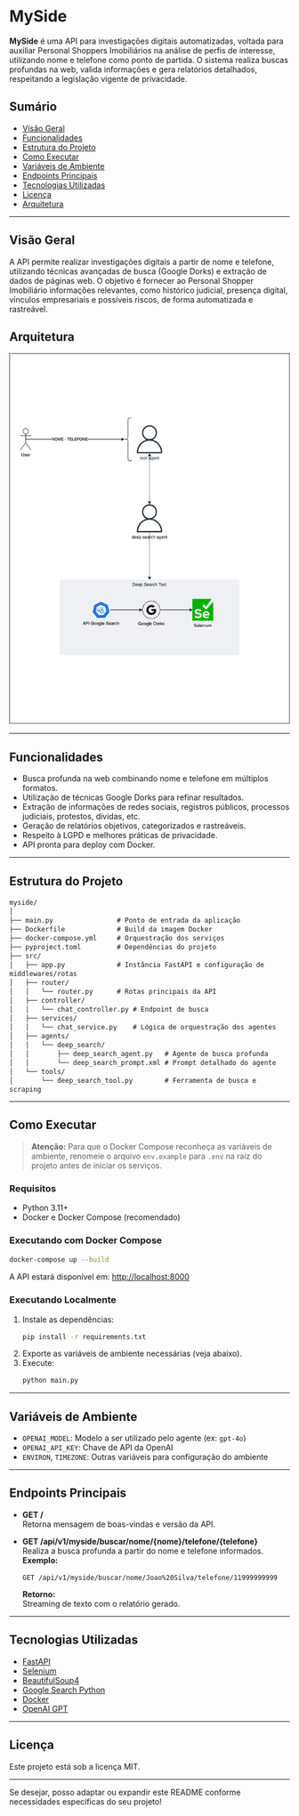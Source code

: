 # MySide

**MySide** é uma API para investigações digitais automatizadas, voltada para auxiliar Personal Shoppers Imobiliários na análise de perfis de interesse, utilizando nome e telefone como ponto de partida. O sistema realiza buscas profundas na web, valida informações e gera relatórios detalhados, respeitando a legislação vigente de privacidade.

## Sumário

- [Visão Geral](#visão-geral)
- [Funcionalidades](#funcionalidades)
- [Estrutura do Projeto](#estrutura-do-projeto)
- [Como Executar](#como-executar)
- [Variáveis de Ambiente](#variáveis-de-ambiente)
- [Endpoints Principais](#endpoints-principais)
- [Tecnologias Utilizadas](#tecnologias-utilizadas)
- [Licença](#licença)
- [Arquitetura](#arquitetura)

---

## Visão Geral

A API permite realizar investigações digitais a partir de nome e telefone, utilizando técnicas avançadas de busca (Google Dorks) e extração de dados de páginas web. O objetivo é fornecer ao Personal Shopper Imobiliário informações relevantes, como histórico judicial, presença digital, vínculos empresariais e possíveis riscos, de forma automatizada e rastreável.

## Arquitetura

![Diagrama da Arquitetura](arquitetura.png)

---

## Funcionalidades

- Busca profunda na web combinando nome e telefone em múltiplos formatos.
- Utilização de técnicas Google Dorks para refinar resultados.
- Extração de informações de redes sociais, registros públicos, processos judiciais, protestos, dívidas, etc.
- Geração de relatórios objetivos, categorizados e rastreáveis.
- Respeito à LGPD e melhores práticas de privacidade.
- API pronta para deploy com Docker.

---

## Estrutura do Projeto

```
myside/
│
├── main.py                # Ponto de entrada da aplicação
├── Dockerfile             # Build da imagem Docker
├── docker-compose.yml     # Orquestração dos serviços
├── pyproject.toml         # Dependências do projeto
├── src/
│   ├── app.py             # Instância FastAPI e configuração de middlewares/rotas
│   ├── router/
│   │   └── router.py      # Rotas principais da API
│   ├── controller/
│   │   └── chat_controller.py # Endpoint de busca
│   ├── services/
│   │   └── chat_service.py    # Lógica de orquestração dos agentes
│   ├── agents/
│   │   └── deep_search/
│   │       ├── deep_search_agent.py   # Agente de busca profunda
│   │       └── deep_search_prompt.xml # Prompt detalhado do agente
│   └── tools/
│       └── deep_search_tool.py        # Ferramenta de busca e scraping
```

---

## Como Executar

> **Atenção:** Para que o Docker Compose reconheça as variáveis de ambiente, renomeie o arquivo `env.example` para `.env` na raiz do projeto antes de iniciar os serviços.

### Requisitos

- Python 3.11+
- Docker e Docker Compose (recomendado)

### Executando com Docker Compose

```bash
docker-compose up --build
```

A API estará disponível em: [http://localhost:8000](http://localhost:8000)

### Executando Localmente

1. Instale as dependências:
   ```bash
   pip install -r requirements.txt
   ```
2. Exporte as variáveis de ambiente necessárias (veja abaixo).
3. Execute:
   ```bash
   python main.py
   ```

---

## Variáveis de Ambiente

- `OPENAI_MODEL`: Modelo a ser utilizado pelo agente (ex: `gpt-4o`)
- `OPENAI_API_KEY`: Chave de API da OpenAI
- `ENVIRON`, `TIMEZONE`: Outras variáveis para configuração do ambiente

---

## Endpoints Principais

- **GET /**  
  Retorna mensagem de boas-vindas e versão da API.

- **GET /api/v1/myside/buscar/nome/{nome}/telefone/{telefone}**  
  Realiza a busca profunda a partir do nome e telefone informados.  
  **Exemplo:**  
  ```
  GET /api/v1/myside/buscar/nome/Joao%20Silva/telefone/11999999999
  ```

  **Retorno:**  
  Streaming de texto com o relatório gerado.

---

## Tecnologias Utilizadas

- [FastAPI](https://fastapi.tiangolo.com/)
- [Selenium](https://www.selenium.dev/)
- [BeautifulSoup4](https://www.crummy.com/software/BeautifulSoup/)
- [Google Search Python](https://pypi.org/project/googlesearch-python/)
- [Docker](https://www.docker.com/)
- [OpenAI GPT](https://platform.openai.com/)

---

## Licença

Este projeto está sob a licença MIT.

---

Se desejar, posso adaptar ou expandir este README conforme necessidades específicas do seu projeto!
